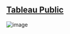 ## [Tableau Public](https://public.tableau.com/app/profile/deepali.kank/viz/rollingstone/Dashboard1)

![image](https://github.com/user-attachments/assets/69a68320-c87d-4df1-8735-84109c9a19bb)
